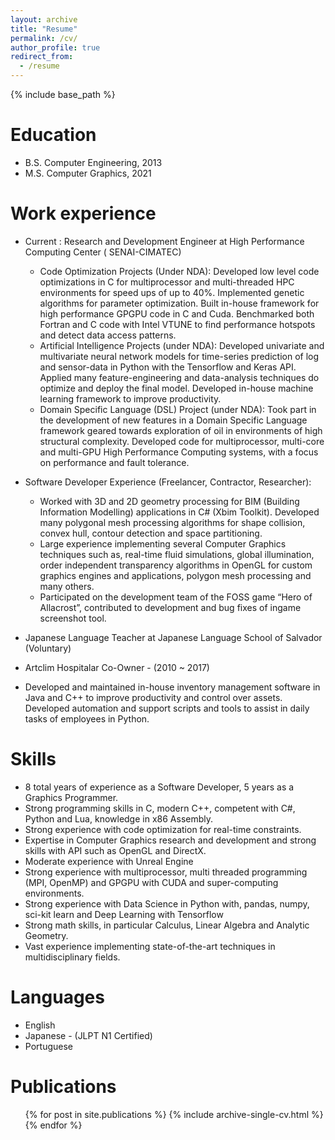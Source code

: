 ```yaml
---
layout: archive
title: "Resume"
permalink: /cv/
author_profile: true
redirect_from:
  - /resume
---
```


{% include base_path %}

Education
======
* B.S. Computer Engineering, 2013
* M.S. Computer Graphics, 2021

Work experience
======
* Current : Research and Development Engineer at High Performance Computing Center ( SENAI-CIMATEC)   
  * Code Optimization Projects (Under NDA): Developed low level code optimizations in C for multiprocessor and multi-threaded HPC environments for speed ups of up to 40%. Implemented genetic algorithms for parameter optimization. Built in-house framework for high performance GPGPU code in C and Cuda. Benchmarked both Fortran and C code with Intel VTUNE to find performance hotspots and detect data access patterns.
  * Artificial Intelligence Projects (under NDA): Developed univariate and multivariate neural network models for time-series prediction of log and sensor-data in Python with the Tensorflow and Keras API. Applied many feature-engineering and data-analysis techniques do optimize and deploy the final model. Developed in-house machine learning framework to improve productivity. 
  * Domain Specific Language (DSL) Project (under NDA): Took part in the development of new features in a Domain Specific Language framework geared towards exploration of oil in environments of high structural complexity. Developed code for multiprocessor, multi-core and multi-GPU High Performance Computing systems, with a focus on performance and fault tolerance.  

* Software Developer Experience (Freelancer, Contractor, Researcher):
  * Worked with 3D and 2D geometry processing for BIM (Building Information Modelling) applications in C# (Xbim Toolkit). Developed many polygonal mesh processing algorithms for shape collision, convex hull, contour detection and space partitioning.
  * Large experience implementing several Computer Graphics techniques such as, real-time fluid simulations, global illumination, order independent transparency algorithms in OpenGL for custom graphics engines and applications, polygon mesh processing and many others.
  * Participated on the development team of the FOSS game “Hero of Allacrost”, contributed to development and bug fixes of ingame screenshot tool.

* Japanese Language Teacher at Japanese Language School of Salvador (Voluntary)

*  Artclim Hospitalar Co-Owner - (2010 ~ 2017)
  *   Developed and maintained in-house inventory management software in Java and C++ to improve productivity and control over assets. Developed automation and support scripts and tools to assist in daily tasks of employees in Python.

  
Skills
======
* 8 total years of experience as a Software Developer, 5 years as a Graphics Programmer.
* Strong programming skills in C, modern C++, competent with C#, Python and Lua, knowledge in x86 Assembly.
* Strong experience with code optimization for real-time constraints.
* Expertise in Computer Graphics research and development and strong skills with API such as OpenGL and DirectX.
* Moderate experience with Unreal Engine
* Strong experience with multiprocessor, multi threaded programming (MPI, OpenMP) and GPGPU with CUDA and super-computing environments.
* Strong experience with Data Science in Python with, pandas, numpy, sci-kit learn and Deep Learning with Tensorflow
* Strong math skills,  in particular  Calculus, Linear Algebra and Analytic Geometry.
* Vast experience implementing state-of-the-art techniques in multidisciplinary fields.

Languages
======
* English  
* Japanese - (JLPT N1 Certified)
* Portuguese


Publications
======
  <ul>{% for post in site.publications %}
    {% include archive-single-cv.html %}
  {% endfor %}</ul>


